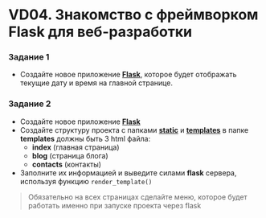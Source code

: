 # VD04. Знакомство с фреймворком Flask для веб-разработки

### Задание 1

- Создайте новое приложение [**Flask**](vd04_1), которое будет отображать текущие дату и время на главной странице.

### Задание 2

- Создайте новое приложение [**Flask**](vd04_2)
- Cоздайте структуру проекта с папками [**static**](vd04_2/static) и [**templates**](vd04_2/templates)
в папке **templates** должны быть 3 html файла:
  - **index** (главная страница)
  - **blog** (страница блога)
  - **contacts** (контакты)
- Заполните их информацией и выведите силами **flask** сервера, используя функцию `render_template()`

>Обязательно на всех страницах сделайте меню, которое будет работать именно при запуске проекта через flask

